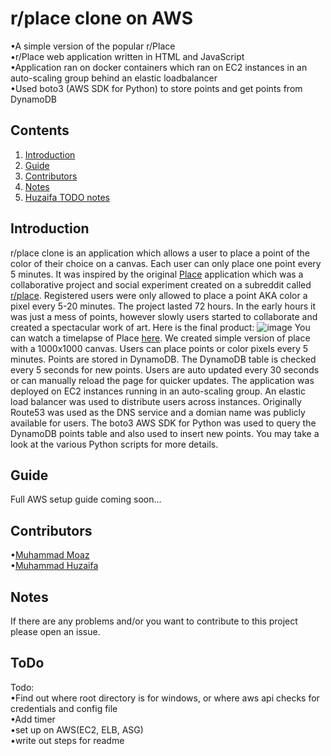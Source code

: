 # r/place clone on AWS
•A simple version of the popular r/Place<br>
•r/Place web application written in HTML and JavaScript<br>
•Application ran on docker containers which ran on EC2 instances in an auto-scaling group behind an elastic loadbalancer<br>
•Used boto3 (AWS SDK for Python) to store points and get points from DynamoDB<br>


## Contents
1. [Introduction](#introduction)
2. [Guide](#guide)
3. [Contributors](#contributors)
4. [Notes](#notes)
5. [Huzaifa TODO notes](#todo)

## Introduction
r/place clone is an application which allows a user to place a point of the color of their choice on a canvas. Each user can only place one point every 5 minutes. It was inspired by the original [Place](https://en.wikipedia.org/wiki/Place_(Reddit)) application which was a collaborative project and social experiment created on a subreddit called [r/place](https://www.reddit.com/r/place/). Registered users were only allowed to place a point AKA color a pixel every 5-20 minutes. The project lasted 72 hours. In the early hours it was just a mess of points, however slowly users started to collaborate and created a spectacular work of art. Here is the final product: 
![image](https://user-images.githubusercontent.com/66569506/117082665-d7690c80-ad10-11eb-8f56-350c8060a79b.png)
You can watch a timelapse of Place [here](https://www.youtube.com/watch?v=XnRCZK3KjUY). We created simple version of place with a 1000x1000 canvas. Users can place points or color pixels every 5 minutes. Points are stored in DynamoDB. The DynamoDB table is checked every 5 seconds for new points. Users are auto updated every 30 seconds or can manually reload the page for quicker updates. The application was deployed on EC2 instances running in an auto-scaling group. An elastic load balancer was used to distribute users across instances. Originally Route53 was used as the DNS service and a domian name was publicly available for users. The boto3 AWS SDK for Python was used to query the DynamoDB points table and also used to insert new points. You may take a look at the various Python scripts for more details.


## Guide
Full AWS setup guide coming soon...


## Contributors
•[Muhammad Moaz](https://github.com/moazmuha) <br>
•[Muhammad Huzaifa](https://github.com/waifa) <br>

## Notes
If there are any problems and/or you want to contribute to this project please open an issue.

## ToDo
Todo: <br>
•Find out where root directory is for windows, or where aws api checks for credentials and config file <br>
•Add timer<br>
•set up on AWS(EC2, ELB, ASG)<br>
•write out steps for readme
